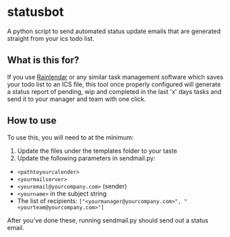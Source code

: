# statusbot

A python script to send automated status update emails that are generated straight from your ics todo list.


## What is this for?

If you use [Rainlendar](http://rainlendar.net/cms/index.php) or any similar task management software which saves your todo list to an ICS file, this tool once properly configured will generate a status report of pending, wip and completed in the last 'x' days tasks and send it to your manager and team with one click.

## How to use

To use this, you will need to at the minimum:

1. Update the files under the templates folder to your taste
2. Update the following parameters in sendmail.py:
  * `<pathtoyourcalender>`
  * `<yourmailserver>`
  * `<youremail@yourcompany.com>` (sender)
  * `<yourname>` in the subject string
  * The list of recipients: `["<yourmanager@yourcompany.com>", "<yourteam@yourcompany.com>"] `

After you've done these, running sendmail.py should send out a status email.
